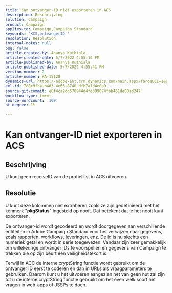 ```yaml
---
title: Kan ontvanger-ID niet exporteren in ACS
description: Beschrijving
solution: Campaign
product: Campaign
applies-to: Campaign,Campaign Standard
keywords: 'KCS,ontvangerID '
resolution: Resolution
internal-notes: null
bug: false
article-created-by: Ananya Kuthiala
article-created-date: 5/7/2022 4:55:16 PM
article-published-by: Ananya Kuthiala
article-published-date: 5/7/2022 4:55:41 PM
version-number: 2
article-number: KA-15128
dynamics-url: https://adobe-ent.crm.dynamics.com/main.aspx?forceUCI=1&pagetype=entityrecord&etn=knowledgearticle&id=21040874-26ce-ec11-a7b5-0022480a8e40
exl-id: 788c9fb4-b403-4e65-8740-dfb7a1d4e0a9
source-git-commit: e8f4ca2dd578944d4fe399074fab461de88ad247
workflow-type: tm+mt
source-wordcount: '169'
ht-degree: 1%

---
```


# Kan ontvanger-ID niet exporteren in ACS

## Beschrijving


U kunt geen receiveID van de profiellijst in ACS uitvoeren.


## Resolutie


U kunt deze kolommen niet extraheren zoals ze zijn gedefinieerd met het kenmerk &quot;<b>pkgStatus</b>&quot; ingesteld op nooit. Dat betekent dat je het nooit kunt exporteren.

De ontvanger-id wordt gecodeerd en wordt doorgegeven aan verschillende entiteiten in Adobe Campaign Standard voor het verwijzen naar gegevens, zoals rapporten, workflows, leveringen, enz. De id is nu slechts een numeriek getal en wordt in serie toegewezen. Vandaar zijn zeer gemakkelijk om willekeurige ontvanger IDs te voorspellen en gegevens van Campaign te trekken die op zijn beurt een veiligheidstekort is.

Terwijl in ACC de interne cryptString functie wordt gebruikt om de ontvanger ID eerst te coderen en dan in URLs als vraagparameters te gebruiken. Daarom kunt u het uitvoeren aangezien het van geen nut zal zijn tot u de interne cryptString functie gebruikt om het even welk soort het vragen in web-apps of JSSPs te doen.
